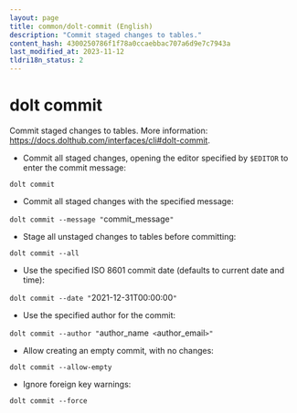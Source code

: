 ```yaml
---
layout: page
title: common/dolt-commit (English)
description: "Commit staged changes to tables."
content_hash: 4300250786f1f78a0ccaebbac707a6d9e7c7943a
last_modified_at: 2023-11-12
tldri18n_status: 2
---
```

# dolt commit

Commit staged changes to tables.
More information: <https://docs.dolthub.com/interfaces/cli#dolt-commit>.

- Commit all staged changes, opening the editor specified by `$EDITOR` to enter the commit message:

`dolt commit`

- Commit all staged changes with the specified message:

`dolt commit --message "`<span class="tldr-var badge badge-pill bg-dark-lm bg-white-dm text-white-lm text-dark-dm font-weight-bold">commit_message</span>`"`

- Stage all unstaged changes to tables before committing:

`dolt commit --all`

- Use the specified ISO 8601 commit date (defaults to current date and time):

`dolt commit --date "`<span class="tldr-var badge badge-pill bg-dark-lm bg-white-dm text-white-lm text-dark-dm font-weight-bold">2021-12-31T00:00:00</span>`"`

- Use the specified author for the commit:

`dolt commit --author "`<span class="tldr-var badge badge-pill bg-dark-lm bg-white-dm text-white-lm text-dark-dm font-weight-bold">author_name</span>` <`<span class="tldr-var badge badge-pill bg-dark-lm bg-white-dm text-white-lm text-dark-dm font-weight-bold">author_email</span>`>"`

- Allow creating an empty commit, with no changes:

`dolt commit --allow-empty`

- Ignore foreign key warnings:

`dolt commit --force`
